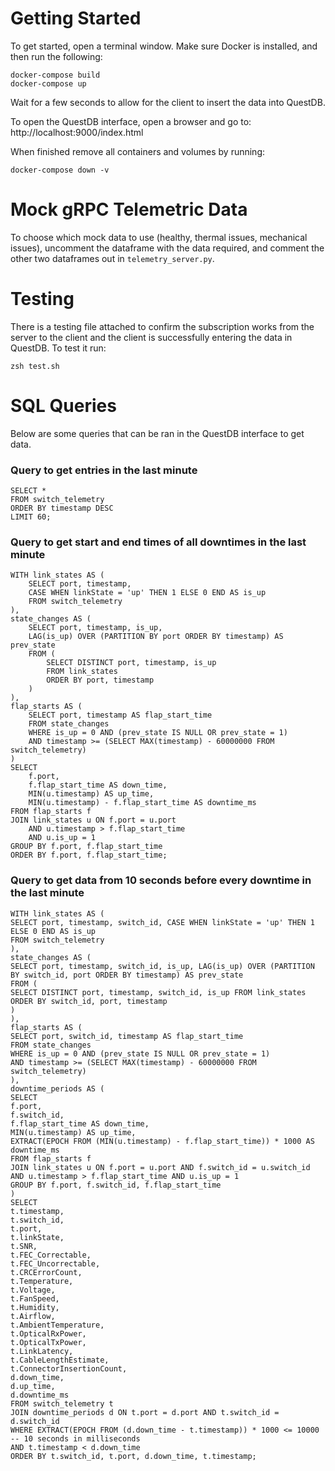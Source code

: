 # Getting Started

To get started, open a terminal window. Make sure Docker is installed, and then run the following:
```
docker-compose build
docker-compose up
```

Wait for a few seconds to allow for the client to insert the data into QuestDB.

To open the QuestDB interface, open a browser and go to: http://localhost:9000/index.html

When finished remove all containers and volumes by running:
```
docker-compose down -v
```

# Mock gRPC Telemetric Data

To choose which mock data to use (healthy, thermal issues, mechanical issues), uncomment the dataframe with the data required, and comment the other two dataframes out in `telemetry_server.py`.

# Testing

There is a testing file attached to confirm the subscription works from the server to the client and the client is successfully entering the data in QuestDB. To test it run:
```
zsh test.sh
```

# SQL Queries

Below are some queries that can be ran in the QuestDB interface to get data.

###  Query to get entries in the last minute
```
SELECT *
FROM switch_telemetry
ORDER BY timestamp DESC
LIMIT 60;
```

###  Query to get start and end times of all downtimes in the last minute
```
WITH link_states AS (
    SELECT port, timestamp,
    CASE WHEN linkState = 'up' THEN 1 ELSE 0 END AS is_up
    FROM switch_telemetry
),
state_changes AS (
    SELECT port, timestamp, is_up,
    LAG(is_up) OVER (PARTITION BY port ORDER BY timestamp) AS prev_state
    FROM (
        SELECT DISTINCT port, timestamp, is_up
        FROM link_states
        ORDER BY port, timestamp
    )
),
flap_starts AS (
    SELECT port, timestamp AS flap_start_time
    FROM state_changes
    WHERE is_up = 0 AND (prev_state IS NULL OR prev_state = 1)
    AND timestamp >= (SELECT MAX(timestamp) - 60000000 FROM switch_telemetry)
)
SELECT
    f.port,
    f.flap_start_time AS down_time,
    MIN(u.timestamp) AS up_time,
    MIN(u.timestamp) - f.flap_start_time AS downtime_ms
FROM flap_starts f
JOIN link_states u ON f.port = u.port
    AND u.timestamp > f.flap_start_time
    AND u.is_up = 1
GROUP BY f.port, f.flap_start_time
ORDER BY f.port, f.flap_start_time;
```
  

###  Query to get data from 10 seconds before every downtime in the last minute
```
WITH link_states AS (
SELECT port, timestamp, switch_id, CASE WHEN linkState = 'up' THEN 1 ELSE 0 END AS is_up
FROM switch_telemetry
),
state_changes AS (
SELECT port, timestamp, switch_id, is_up, LAG(is_up) OVER (PARTITION BY switch_id, port ORDER BY timestamp) AS prev_state
FROM (
SELECT DISTINCT port, timestamp, switch_id, is_up FROM link_states ORDER BY switch_id, port, timestamp
)
),
flap_starts AS (
SELECT port, switch_id, timestamp AS flap_start_time
FROM state_changes
WHERE is_up = 0 AND (prev_state IS NULL OR prev_state = 1)
AND timestamp >= (SELECT MAX(timestamp) - 60000000 FROM switch_telemetry)
),
downtime_periods AS (
SELECT
f.port,
f.switch_id,
f.flap_start_time AS down_time,
MIN(u.timestamp) AS up_time,
EXTRACT(EPOCH FROM (MIN(u.timestamp) - f.flap_start_time)) * 1000 AS downtime_ms
FROM flap_starts f
JOIN link_states u ON f.port = u.port AND f.switch_id = u.switch_id
AND u.timestamp > f.flap_start_time AND u.is_up = 1
GROUP BY f.port, f.switch_id, f.flap_start_time
)
SELECT
t.timestamp,
t.switch_id,
t.port,
t.linkState,
t.SNR,
t.FEC_Correctable,
t.FEC_Uncorrectable,
t.CRCErrorCount,
t.Temperature,
t.Voltage,
t.FanSpeed,
t.Humidity,
t.Airflow,
t.AmbientTemperature,
t.OpticalRxPower,
t.OpticalTxPower,
t.LinkLatency,
t.CableLengthEstimate,
t.ConnectorInsertionCount,
d.down_time,
d.up_time,
d.downtime_ms
FROM switch_telemetry t
JOIN downtime_periods d ON t.port = d.port AND t.switch_id = d.switch_id
WHERE EXTRACT(EPOCH FROM (d.down_time - t.timestamp)) * 1000 <= 10000 -- 10 seconds in milliseconds
AND t.timestamp < d.down_time
ORDER BY t.switch_id, t.port, d.down_time, t.timestamp;
```